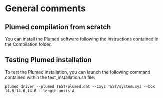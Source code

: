 # General comments

## Plumed compilation from scratch

You can install the Plumed software following the instructions contained in the Compilation folder. 

## Testing Plumed installation 

To test the Plumed installation, you can launch the following command contained within the test_installation.sh file:
```
plumed driver --plumed TEST/plumed.dat --ixyz TEST/system.xyz --box 14.6,14.6,14.6 --length-units A
```
